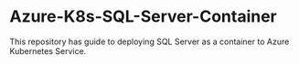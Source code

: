 # Azure-K8s-SQL-Server-Container
This repository has guide to deploying SQL Server as a container to Azure Kubernetes Service.
